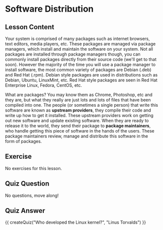 # Software Distribution

## Lesson Content

Your system is comprised of many packages such as internet browsers, text editors, media players, etc. These packages are managed via package managers, which install and maintain the software on your system. Not all packages are installed through package managers though, you can commonly install packages directly from their source code (we'll get to that soon). However the majority of the time you will use a package manager to install software, the most common variety of packages are Debian (.deb) and Red Hat (.rpm). Debian style packages are used in distributions such as Debian, Ubuntu, LinuxMint, etc. Red Hat style packages are seen in Red Hat Enterprise Linux, Fedora, CentOS, etc.

What are packages? You may know them as Chrome, Photoshop, etc and they are, but what they really are just lots and lots of files that have been compiled into one. The people (or sometimes a single person) that write this software are known as <b>upstream providers</b>, they compile their code and write up how to get it installed. These upstream providers work on getting out new software and update existing software. When they are ready to release it to the world, they send their package to <b>package maintainers</b>, who handle getting this piece of software in the hands of the users. These package maintainers review, manage and distribute this software in the form of packages.

## Exercise

No exercises for this lesson.

## Quiz Question

No questions, move along!

## Quiz Answer
<script src="../quiz.js"></script>

<div id="quiz">
  {{ createQuiz("Who developed the Linux kernel?", "Linus Torvalds") }}
</div>
